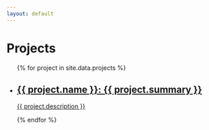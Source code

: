 ```yaml
---
layout: default
---
```


<h1>Projects</h1>
<ul class="card-list">
    {% for project in site.data.projects %}
    <li>
        <a href="{{ project.url }}" class="card" target="_blank">
            <h2>{{ project.name }}<span class="subheading">: {{ project.summary }}</span></h2>
            <p>{{ project.description }}</p>
        </a>
    </li>
    {% endfor %}
</ul>
